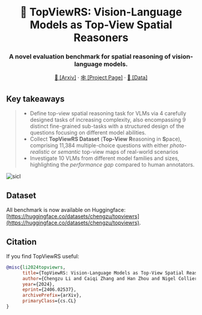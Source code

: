 <br />
<p align="center">
  <h1 align="center">👀 TopViewRS: Vision-Language Models as Top-View Spatial Reasoners</h1>
  <h3 align="center">A novel evaluation benchmark for spatial reasoning of vision-language models.</h3>
  
  <p align="center">  
    <a href="https://arxiv.org/abs/2406.02537">📄 [Arxiv]</a>
    ·
    <a href="https://topviewrs.github.io/">🕸️ [Project Page]</a>
    ·
    <a href="https://huggingface.co/datasets/chengzu/topviewrs">🤗 [Data]</a>
    
  </p>
</p>

## Key takeaways

> * Define top-view spatial reasoning task for VLMs via 4 carefully designed tasks of increasing complexity, also encompassing 9 distinct fine-grained sub-tasks with a structured design of the questions focusing on different model abilities.
> * Collect **TopViewRS Dataset** (**Top-View** **R**easoning in **S**pace), comprising 11,384 multiple-choice questions with either _photo-realistic_ or _semantic_ top-view maps of real-world scenarios
> * Investigate 10 VLMs from different model families and sizes, highlighting the _performance gap_ compared to human annotators.

![sicl](figs/main_fig.png)

## Dataset
All benchmark is now available on Huggingface: [https://huggingface.co/datasets/chengzu/topviewrs](https://huggingface.co/datasets/chengzu/topviewrs).


## Citation
If you find TopViewRS useful:
```bibtex
@misc{li2024topviewrs,
      title={TopViewRS: Vision-Language Models as Top-View Spatial Reasoners}, 
      author={Chengzu Li and Caiqi Zhang and Han Zhou and Nigel Collier and Anna Korhonen and Ivan Vulić},
      year={2024},
      eprint={2406.02537},
      archivePrefix={arXiv},
      primaryClass={cs.CL}
}
```
